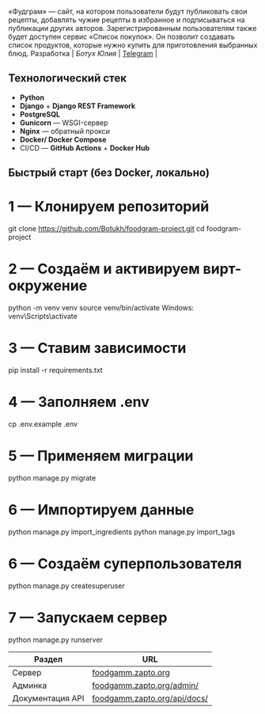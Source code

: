 «Фудграм» — сайт, на котором пользователи будут публиковать свои рецепты, добавлять чужие рецепты в избранное и подписываться на публикации других авторов. Зарегистрированным пользователям также будет доступен сервис «Список покупок». Он позволит создавать список продуктов, которые нужно купить для приготовления выбранных блюд.
 Разработка      | *Ботух Юлия*     | [Telegram](https://t.me/botuh) |
 
 ## Технологический стек

* **Python**
* **Django** + **Django REST Framework**
* **PostgreSQL**
* **Gunicorn** — WSGI-сервер
* **Nginx** — обратный прокси
* **Docker/ Docker Compose**
* CI/CD — **GitHub Actions** + **Docker Hub**

## Быстрый старт (без Docker, локально)

# 1 — Клонируем репозиторий
git clone https://github.com/Botukh/foodgram-project.git
cd foodgram-project

# 2 — Создаём и активируем вирт-окружение
python -m venv venv
source venv/bin/activate        Windows: venv\Scripts\activate

# 3 — Ставим зависимости
pip install -r requirements.txt

# 4 — Заполняем .env
cp .env.example .env

# 5 — Применяем миграции
python manage.py migrate

# 6 — Импортируем данные
python manage.py import_ingredients
python manage.py import_tags

# 6 — Создаём суперпользователя
python manage.py createsuperuser

# 7 — Запускаем сервер
python manage.py runserver


| Раздел              | URL                                                                  |
| ------------------- | -------------------------------------------------------------------- |
| Сервер           | [foodgamm.zapto.org](https://foodgamm.zapto.org)                     |
| Админка          | [foodgamm.zapto.org/admin/](https://foodgamm.zapto.org/admin/)       |
| Документация API | [foodgamm.zapto.org/api/docs/](https://foodgamm.zapto.org/api/docs/) |
